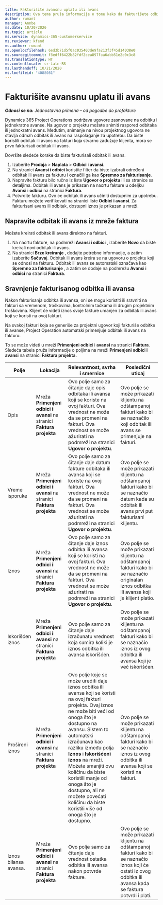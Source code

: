 ```yaml
---
title: Fakturišite avansnu uplatu ili avans
description: Ova tema pruža informacije o tome kako da fakturišete odbitak ili avans u usluzi Project Operations.
author: rumant
manager: Annbe
ms.date: 10/20/2020
ms.topic: article
ms.service: dynamics-365-customerservice
ms.reviewer: kfend
ms.author: rumant
ms.openlocfilehash: 6ed3b71d5f0ac035403de9fa213f3f45d14038e0
ms.sourcegitcommit: f8edff6422b82fdf2cea897faa6abb51e2c0c3c8
ms.translationtype: HT
ms.contentlocale: sr-Latn-RS
ms.lasthandoff: 10/21/2020
ms.locfileid: "4088081"
---
```

# <a name="invoice-a-retainer-or-an-advance"></a>Fakturišite avansnu uplatu ili avans

_**Odnosi se na:** Jednostavna primena – od pogodbe do profakture_

Dynamics 365 Project Operations podržava ugovore zasnovane na odbitku i jednokratne avanse. Na ugovor o projektu možete snimiti raspored odbitaka ili jednokratni avans. Međutim, snimanje na nivou projektnog ugovora ne stavlja odmah odbitak ili avans na raspolaganje za upotrebu. Da biste koristili odbitak ili avans na fakturi koja stvarno zadužuje klijenta, mora se prvo fakturisati odbitak ili avans.

Dovršite sledeće korake da biste fakturisali odbitak ili avans.

1. Izaberite **Prodaja** > **Naplata** > **Odbici i avansi**. 
2. Na stranici **Avansi i odbici** koristite filter da biste izabrali određeni odbitak ili avans za fakturu i označili ga kao **Spremno za fakturisanje**.
3. Napravite fakturu bilo ručno iz liste **Ugovor o projektu** ili sa stranice sa detaljima. Odbitak ili avans je prikazan na nacrtu fakture u odeljku **Avansi i odbici** na stranici **Faktura**.
4. Potvrdite fakturu. Ovo će odbitak ili avans učiniti dostupnim za upotrebu. Fakturu možete verifikovati na stranici liste **Odbici i avansi**. Za fakturisani avans ili odbitak, dostupni iznos je prikazan u mreži.

## <a name="create-a-retainer-or-advance-from-the-invoice-grid"></a>Napravite odbitak ili avans iz mreže faktura

Možete kreirati odbitak ili avans direktno na fakturi.

1. Na nacrtu fakture, na podmreži **Avansi i odbici** , izaberite **Novo** da biste kreirali novi odbitak ili avans. 
2. Na stranici **Brzo kreiranje** , dodajte potrebne informacije, a zatim izaberite **Sačuvaj**. Odbitak ili avans kreira se na ugovoru o projektu koji se odnosi na fakturu. Odbitak ili avans se automatski označava kao **Spremno za fakturisanje** , a zatim se dodaje na podmrežu **Avansi i odbici** na stranici **Faktura**.

## <a name="reconcile-an-invoiced-retainer-or-advance"></a>Sravnjenje fakturisanog odbitka ili avansa

Nakon fakturisanja odbitka ili avansa, oni se mogu koristiti ili sravniti na fakturi sa vremenom, troškovima, kontrolnim tačkama ili drugim projektnim troškovima. Klijent će videti iznos svoje fakture umanjen za odbitak ili avans koji se koristi na ovoj fakturi.

Na svakoj fakturi koja se generiše za projektni ugovor koji fakturiše odbitke ili avanse, Project Operation automatski primenjuje odbitak ili avans na fakturu.

To se može videti u mreži **Primenjeni odbici i avansi** na stranici **Faktura**. Sledeća tabela pruža informacije o poljima na mreži **Primenjeni odbici i avansi** na stranici **Faktura projekta**.

| Polje | Lokacija | Relevantnost, svrha i smernice | Posledični uticaj |
| --- | --- | --- | --- |
| Opis | Mreža **Primenjeni odbici i avansi** na stranici **Faktura projekta** |Ovo polje samo za čitanje daje opis odbitaka ili avansa koji se koriste na ovoj fakturi. Ova vrednost ne može da se promeni na fakturi. Ova vrednost se može ažurirati na podmreži na stranici **Ugovor o projektu**. | Ovo polje se može prikazati klijentu na odštampanoj fakturi kako bi se naznačilo koji odbitak ili avans se primenjuje na fakturi. |
| Vreme isporuke | Mreža **Primenjeni odbici i avansi** na stranici **Faktura projekta**  | Ovo polje samo za čitanje daje datum fakture odbitaka ili avansa koji se koriste na ovoj fakturi. Ova vrednost ne može da se promeni na fakturi. Ova vrednost se može ažurirati na podmreži na stranici **Ugovor o projektu**. | Ovo polje se može prikazati klijentu na odštampanoj fakturi kako bi se naznačio datum kada su odbitak ili avans prvi put fakturisani klijentu. |
| Iznos | Mreža **Primenjeni odbici i avansi** na stranici **Faktura projekta**  | Ovo polje samo za čitanje daje iznos odbitka ili avansa koji se koristi na ovoj fakturi. Ova vrednost ne može da se promeni na fakturi. Ova vrednost se može ažurirati na podmreži na stranici **Ugovor o projektu**. | Ovo polje se može prikazati klijentu na odštampanoj fakturi kako bi se naznačio originalan iznos odbitka ili avansa koji je klijent platio. |
| Iskorišćen iznos | Mreža **Primenjeni odbici i avansi** na stranici **Faktura projekta**  | Ovo polje samo za čitanje daje izračunatu vrednost koja sumira koliki je iznos odbitka ili avansa iskorišćen. | Ovo polje se može prikazati klijentu na odštampanoj fakturi kako bi se naznačio iznos iz ovog odbitka ili avansa koji je već iskorišćen. |
| Prošireni iznos | Mreža **Primenjeni odbici i avansi** na stranici **Faktura projekta**  | Ovo polje koje se može urediti daje iznos odbitka ili avansa koji se koristi na ovoj fakturi projekta. Ovaj iznos ne može biti veći od onoga što je dostupno na avansu. Sistem to automatski izračunava kao razliku između polja **Iznos** i **Iskorišćeni iznos** na mreži. Možete smanjiti ovu količinu da biste koristili manje od onoga što je dostupno, ali ne možete povećati količinu da biste koristili više od onoga što je dostupno. | Ovo polje se može prikazati klijentu na odštampanoj fakturi kako bi se naznačio iznos iz ovog odbitka ili avansa koji se koristi na fakturi. |
| Iznos bilansa avansa. | Mreža **Primenjeni odbici i avansi** na stranici **Faktura projekta**  | Ovo polje samo za čitanje daje vrednost ostatka odbitka ili avansa nakon potvrde fakture. | Ovo polje se može prikazati klijentu na odštampanoj fakturi kako bi se naznačio iznos koji će ostati iz ovog odbitka ili avansa kada se faktura potvrdi i plati. |
